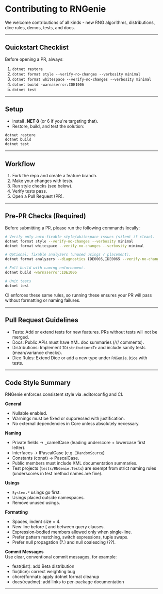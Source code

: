 # Contributing to RNGenie

We welcome contributions of all kinds - new RNG algorithms, distributions, dice rules, demos, tests, and docs.

---

## Quickstart Checklist

Before opening a PR, always:

1. `dotnet restore`
2. `dotnet format style --verify-no-changes --verbosity minimal`
3. `dotnet format whitespace --verify-no-changes --verbosity minimal`
4. `dotnet build -warnaserror:IDE1006`
5. `dotnet test`

---

## Setup

- Install **.NET 8** (or 6 if you're targeting that).
- Restore, build, and test the solution:

```bash
dotnet restore
dotnet build
dotnet test
```

---

## Workflow

1. Fork the repo and create a feature branch.
2. Make your changes with tests.
3. Run style checks (see below).
4. Verify tests pass.
5. Open a Pull Request (PR).

---

## Pre-PR Checks (Required)

Before submitting a PR, please run the following commands locally:

```bash
# Verify only auto-fixable style/whitespace issues (silent if clean).
dotnet format style --verify-no-changes --verbosity minimal
dotnet format whitespace --verify-no-changes --verbosity minimal

# Optional: fixable analyzers (unused usings / placement).
dotnet format analyzers --diagnostics IDE0005,IDE0065 --verify-no-changes --verbosity minimal

# Full build with naming enforcement.
dotnet build -warnaserror:IDE1006

# Unit tests
dotnet test
```

CI enforces these same rules, so running these ensures your PR will pass without formatting or naming failures.

---

## Pull Request Guidelines

- Tests: Add or extend tests for new features. PRs without tests will not be merged.
- Docs: Public APIs must have XML doc summaries (/// comments).
- Distributions: Implement `IDistribution<T>` and include sanity tests (mean/variance checks).
- Dice Rules: Extend Dice or add a new type under `RNGenie.Dice` with tests.

---

## Code Style Summary

RNGenie enforces consistent style via .editorconfig and CI.

**General**
- Nullable enabled.
- Warnings must be fixed or suppressed with justification.
- No external dependencies in Core unless absolutely necessary.

**Naming**
- Private fields → _camelCase (leading underscore + lowercase first letter).
- Interfaces → IPascalCase (e.g. `IRandomSource`)
- Constants (const) → PascalCase.
- Public members must include XML documentation summaries.
- Test projects (`tests/RNGenie.Tests`) are exempt from strict naming rules (underscores in test method names are fine).

**Usings**
- `System.*` usings go first.
- Usings placed outside namespaces.
- Remove unused usings.

**Formatting**
- Spaces, indent size = 4.
- New line before { and between query clauses.
- Expression-bodied members allowed only when single-line.
- Prefer pattern matching, switch expressions, tuple swaps.
- Prefer null propagation (?.) and null coalescing (??).

**Commit Messages**  
Use clear, conventional commit messages, for example:
- feat(dist): add Beta distribution
- fix(dice): correct weighting bug
- chore(format): apply dotnet format cleanup
- docs(readme): add links to per-package documentation
---
